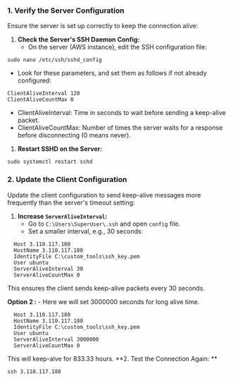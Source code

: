 ### **1\. Verify the Server Configuration**

Ensure the server is set up correctly to keep the connection alive:

1.  **Check the Server's SSH Daemon Config:**
    *   On the server (AWS instance), edit the SSH configuration file:
```
sudo nano /etc/ssh/sshd_config
```
*   Look for these parameters, and set them as follows if not already configured:
```
ClientAliveInterval 120
ClientAliveCountMax 0
```
*   ClientAliveInterval: Time in seconds to wait before sending a keep-alive packet.
*   ClientAliveCountMax: Number of times the server waits for a response before disconnecting (0 means never).

1.  **Restart SSHD on the Server:**
```
sudo systemctl restart sshd
```
### **2\. Update the Client Configuration**

Update the client configuration to send keep-alive messages more frequently than the server's timeout setting:

1.  **Increase `ServerAliveInterval`:**
    *   Go to `C:\Users\SuperUser\.ssh` and open `config` file.
    *   Set a smaller interval, e.g., 30 seconds:  

```
  Host 3.110.117.180
  HostName 3.110.117.180
  IdentityFile C:\custom_tools\ssh_key.pem
  User ubuntu
  ServerAliveInterval 30
  ServerAliveCountMax 0
```
This ensures the client sends keep-alive packets every 30 seconds.

**Option 2 :**
      - Here we will set 3000000 seconds for long alive time.
```
  Host 3.110.117.180
  HostName 3.110.117.180
  IdentityFile C:\custom_tools\ssh_key.pem
  User ubuntu
  ServerAliveInterval 3000000
  ServerAliveCountMax 0
```
This will keep-alve for 833.33 hours.
**2.  Test the Connection Again:
**
```
ssh 3.110.117.180
```
